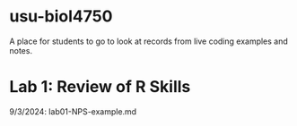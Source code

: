 # usu-biol4750
A place for students to go to look at records from live coding examples and notes.

# Lab 1: Review of R Skills
9/3/2024: lab01-NPS-example.md

